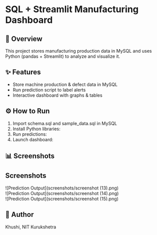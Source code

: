 # SQL + Streamlit Manufacturing Dashboard

## 📌 Overview
This project stores manufacturing production data in MySQL and uses Python (pandas + Streamlit) to analyze and visualize it.

## ✨ Features
- Store machine production & defect data in MySQL
- Run prediction script to label alerts
- Interactive dashboard with graphs & tables

## ⚙️ How to Run
1. Import schema.sql and sample_data.sql in MySQL
2. Install Python libraries:
3. Run predictions:
4. Launch dashboard:

## 📊 Screenshots
## Screenshots  

![Prediction Output](screenshots/screenshot (13).png)  
![Prediction Output](screenshots/screenshot (14).png)  
![Prediction Output](screenshots/screenshot (15).png)

## 👤 Author
Khushi, NIT Kurukshetra
